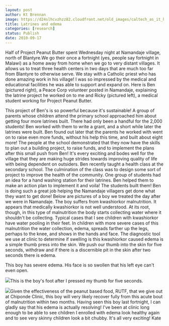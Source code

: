 ```yaml
---
layout: post
author: Kt Brennan
image: https://d24slhcvzhzz82.cloudfront.net/old_images/caltech_as_it_happens/6a0105349b8251970b0134876db551970c.jpg
title: Latrines and edema
categories: [research]
status: Publish
date: 2010-09-17
---
```



Half of Project Peanut Butter spent Wednesday night at Namandaje village, north of Blantyre.We go their once a fortnight (yes, people say fortnight in Malawi) as a home away from home when we go to very distant villages. It allows us to treat three health centers in two days that are much too far from Blantyre to otherwise serve. We stay with a Catholic priest who has done amazing work in his village! I was so impressed by the medical and educational facilities he was able to support and expand on. Here is Ben (pictured right), a Peace Corp volunteer posted in Namandaje, explaining the latrine project he worked on to me and Ricky (pictured left), a medical student working for Project Peanut Butter.

This project of Ben's is so powerful because it's sustainable! A group of parents whose children attend the primary school approached him about getting four more latrines built. There had only been a handful for the 2,000 students! Ben worked with them to write a grant, and a short while later the latrines were built. Ben found out later that the parents he worked with went on to raise even more funds, without his help this time, and built about eight more! The people at the school demonstrated that they now have the skills to plan out a building project, to raise funds, and to implement the plans after this small push from Ben! It's every exciting and bodes well for the village that they are making huge strides towards improving quality of life with being dependent on outsiders. 
Ben recently taught a health class at the secondary school. The culmination of the class was to design some sort of project to improve the health of the community. One group of students had an idea for a hand washing station for their latrines. Ben helped them to make an action plan to implement it and voila! The students built them! Ben is doing such a great job helping the Namandaje villagers get done what they want to get done!
Below are pictures of a boy we treated the day after we were in Namandaje. The boy suffers from kwashiorkor malnutrition. It appears that medically kwashiorkor is not well understood. At its root, though, in this type of malnutrition the body starts collecting water where it shouldn't be collecting. Typical cases that I see children with kwashiorkor have water pooling in their feet. In children with more severe cases of this malnutrition the water collection, edema, spreads farther up the legs, perhaps to the knee, and shows in the hands and face. The diagnostic tool we use at clinic to determine if swelling is this kwashiorkor caused edema is a simple thumb press into the skin. We push our thumb into the skin for five seconds, withdraw and if there is a discernible pit in the skin after two seconds there is edema.

This boy has severe edema. His face is so swollen that his left eye can't even open. 

![](https://d24slhcvzhzz82.cloudfront.net/old_images/caltech_as_it_happens/6a0105349b8251970b0134876dd39d970c.jpg)This is the boy's foot after I pressed my thumb for five seconds. 
 


![](https://d24slhcvzhzz82.cloudfront.net/old_images/caltech_as_it_happens/6a0105349b8251970b0134876dd87c970c.jpg)Given the effectiveness of the peanut based food, RUTF, that we give out at Chiponde Clinic, this boy will very likely recover fully from this acute bout of malnutrition within two months. Having seen this boy last fortnight, I can gladly say that his edema is actually resolving! 
I've been at clinic long enough to be able to see children I enrolled with edema look healthy again and to see very skinny children look a bit chubby. It's all very exciting!
Kate

